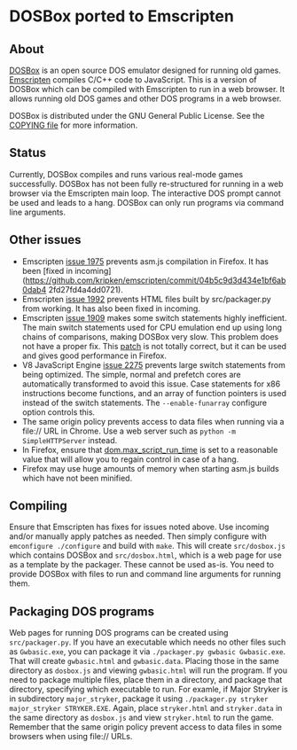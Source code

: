 DOSBox ported to Emscripten
===========================

About
-----

[DOSBox](http://www.dosbox.com/) is an open source DOS emulator designed for
running old games. [Emscripten](https://github.com/kripken/emscripten)
compiles C/C++ code to JavaScript. This is a version of DOSBox which can be
compiled with Emscripten to run in a web browser. It allows running old DOS
games and other DOS programs in a web browser.

DOSBox is distributed under the GNU General Public License. See the
[COPYING file](https://github.com/dreamlayers/em-dosbox/blob/em-dosbox-0.74/COPYING)
for more information.

Status
------

Currently, DOSBox compiles and runs various real-mode games successfully.
DOSBox has not been fully re-structured for running in a web browser via the
Emscripten main loop. The interactive DOS prompt cannot be used and leads to a
hang. DOSBox can only run programs via command line arguments.

Other issues
------------

* Emscripten [issue 1975](https://github.com/kripken/emscripten/issues/1975)
prevents asm.js compilation in Firefox. It has been [fixed in
incoming](https://github.com/kripken/emscripten/commit/04b5c9d3d434e1bf6ab0dab4
2fd27fd4a4dd0721).
* Emscripten [issue 1992](https://github.com/kripken/emscripten/issues/1992)
prevents HTML files built by src/packager.py from working. It has also been
fixed in incoming.
* Emscripten [issue 1909](https://github.com/kripken/emscripten/issues/1909)
makes some switch statements highly inefficient. The main switch statements
used for CPU emulation end up using long chains of comparisons, making DOSBox
very slow. This problem does not have a proper fix. This
[patch](https://gist.github.com/dreamlayers/8463670) is not totally correct,
but it can be used and gives good performance in Firefox.
* V8 JavaScript Engine [issue
2275](http://code.google.com/p/v8/issues/detail?id=2275) prevents large switch
statements from being optimized. The simple, normal and prefetch cores are
automatically transformed to avoid this issue. Case statements for x86
instructions become functions, and an array of function pointers is used
instead of the switch statements. The `--enable-funarray` configure option
controls this.
* The same origin policy prevents access to data files when running via a
file:// URL in Chrome. Use a web server such as `python -m SimpleHTTPServer`
instead.
* In Firefox, ensure that
[dom.max\_script\_run\_time](http://kb.mozillazine.org/Dom.max_script_run_time)
 is set to a reasonable value that will allow you to regain control in case of
a hang.
* Firefox may use huge amounts of memory when starting asm.js builds which have
not been minified.

Compiling
---------

Ensure that Emscripten has fixes for issues noted above. Use incoming and/or
manually apply patches as needed. Then simply configure with `emconfigure
./configure` and build with `make`. This will create `src/dosbox.js` which
contains DOSBox and `src/dosbox.html`, which is a web page for use as a
template by the packager. These cannot be used as-is. You need to provide
DOSBox with files to run and command line arguments for running them.

Packaging DOS programs
----------------------

Web pages for running DOS programs can be created using `src/packager.py`. If
you have an executable which needs no other files such as `Gwbasic.exe`, you
can package it via `./packager.py gwbasic Gwbasic.exe`. That will create
`gwbasic.html` and `gwbasic.data`. Placing those in the same directory as
`dosbox.js` and viewing `gwbasic.html` will run the program. If you need to
package multiple files, place them in a directory, and package that directory,
specifying which executable to run. For examle, if Major Stryker is in
subdirectory `major_stryker`, package it using `./packager.py stryker
major_stryker STRYKER.EXE`. Again, place `stryker.html` and `stryker.data` in
the same directory as `dosbox.js` and view `stryker.html` to run the game.
Remember that the same origin policy prevent access to data files in some
browsers when using file:// URLs.
